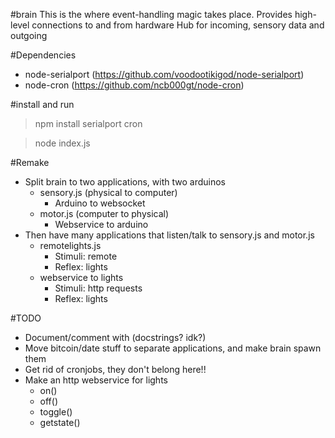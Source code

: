 #brain
This is the where event-handling magic takes place.
Provides high-level connections to and from hardware
Hub for incoming, sensory data and outgoing

#Dependencies
- node-serialport (https://github.com/voodootikigod/node-serialport)
- node-cron (https://github.com/ncb000gt/node-cron)


#install and run
> npm install serialport cron

> node index.js



#Remake
 - Split brain to two applications, with two arduinos
 	- sensory.js (physical to computer)
		- Arduino to websocket
	- motor.js (computer to physical)
		- Webservice to arduino
 - Then have many applications that listen/talk to sensory.js and motor.js
 	- remotelights.js
 		- Stimuli: remote
		- Reflex: lights
	- webservice to lights
		- Stimuli: http requests
		- Reflex: lights

#TODO
 - Document/comment with (docstrings? idk?)
 - Move bitcoin/date stuff to separate applications, and make brain spawn them
 - Get rid of cronjobs, they don't belong here!!
 - Make an http webservice for lights
 	- on()
	- off()
	- toggle()
	- getstate()
